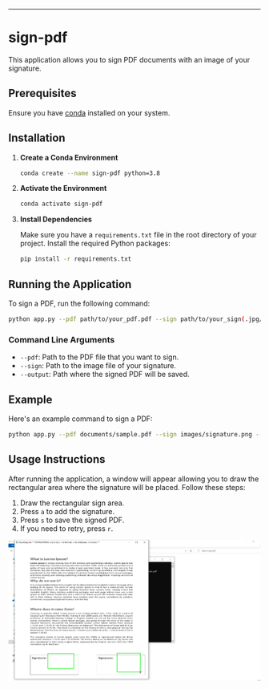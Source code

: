 ----
# sign-pdf

This application allows you to sign PDF documents with an image of your signature.

## Prerequisites

Ensure you have [conda](https://docs.conda.io/projects/conda/en/latest/user-guide/install/index.html) installed on your system.

## Installation

1. **Create a Conda Environment**

   ```sh
   conda create --name sign-pdf python=3.8
   ```

2. **Activate the Environment**

   ```sh
   conda activate sign-pdf
   ```

3. **Install Dependencies**

   Make sure you have a `requirements.txt` file in the root directory of your project. Install the required Python packages:

   ```sh
   pip install -r requirements.txt
   ```

## Running the Application

To sign a PDF, run the following command:

```sh
python app.py --pdf path/to/your_pdf.pdf --sign path/to/your_sign(.jpg/.png) --output path/to/your_signed_pdf.pdf
```

### Command Line Arguments

- `--pdf`: Path to the PDF file that you want to sign.
- `--sign`: Path to the image file of your signature.
- `--output`: Path where the signed PDF will be saved.

## Example

Here's an example command to sign a PDF:

```sh
python app.py --pdf documents/sample.pdf --sign images/signature.png --output signed_documents/signed_sample.pdf
```

## Usage Instructions

After running the application, a window will appear allowing you to draw the rectangular area where the signature will be placed. Follow these steps:

1. Draw the rectangular sign area.
2. Press `a` to add the signature.
3. Press `s` to save the signed PDF.
4. If you need to retry, press `r`.

![Drawing Rectangular Sign Area](Screenshot%20(117).png)

